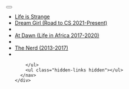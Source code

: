 <div class="masthead">
  <div class="masthead__inner-wrap">
    <div class="masthead__menu">
      <nav id="site-nav" class="greedy-nav">
        <button><div class="navicon"></div></button>
        <ul class="visible-links">
          <li class="masthead__menu-item masthead__menu-item--lg masthead__menu-home-item"><a href="https://chufeng-jiang.github.io/story/">Life is Strange</a></li>
			<li class="masthead__menu-item"><a href="https://chufeng-jiang.github.io/story/dream">Dream Girl (Road to CS 2021-Present)</a></li>
			<li class="masthead__menu-item"><a href="{{ domain }}{{ link.url }}"></a></li>
	        <li class="masthead__menu-item"><a href="https://chufeng-jiang.github.io/story/africa">At Dawn (Life in Africa 2017-2020)</a></li>
			<li class="masthead__menu-item"><a href="{{ domain }}{{ link.url }}"></a></li>
	        <li class="masthead__menu-item"><a href="https://chufeng-jiang.github.io/story/nerd">The Nerd (2013-2017)</a></li>
			<li class="masthead__menu-item"><a href="{{ domain }}{{ link.url }}"></a></li>


		</ul>
	    <ul class="hidden-links hidden"></ul>
	  </nav>
	</div>
  </div>
</div>